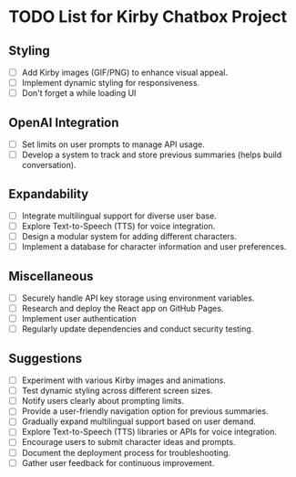 # TODO List for Kirby Chatbox Project

## Styling
- [ ] Add Kirby images (GIF/PNG) to enhance visual appeal.
- [ ] Implement dynamic styling for responsiveness.
- [ ] Don't forget a while loading UI
  
## OpenAI Integration
- [ ] Set limits on user prompts to manage API usage.
- [ ] Develop a system to track and store previous summaries (helps build conversation).

## Expandability
- [ ] Integrate multilingual support for diverse user base.
- [ ] Explore Text-to-Speech (TTS) for voice integration.
- [ ] Design a modular system for adding different characters.
- [ ] Implement a database for character information and user preferences.

## Miscellaneous
- [ ] Securely handle API key storage using environment variables.
- [ ] Research and deploy the React app on GitHub Pages.
- [ ] Implement user authentication
- [ ] Regularly update dependencies and conduct security testing.

## Suggestions
- [ ] Experiment with various Kirby images and animations.
- [ ] Test dynamic styling across different screen sizes.
- [ ] Notify users clearly about prompting limits.
- [ ] Provide a user-friendly navigation option for previous summaries.
- [ ] Gradually expand multilingual support based on user demand.
- [ ] Explore Text-to-Speech (TTS) libraries or APIs for voice integration.
- [ ] Encourage users to submit character ideas and prompts.
- [ ] Document the deployment process for troubleshooting.
- [ ] Gather user feedback for continuous improvement.
